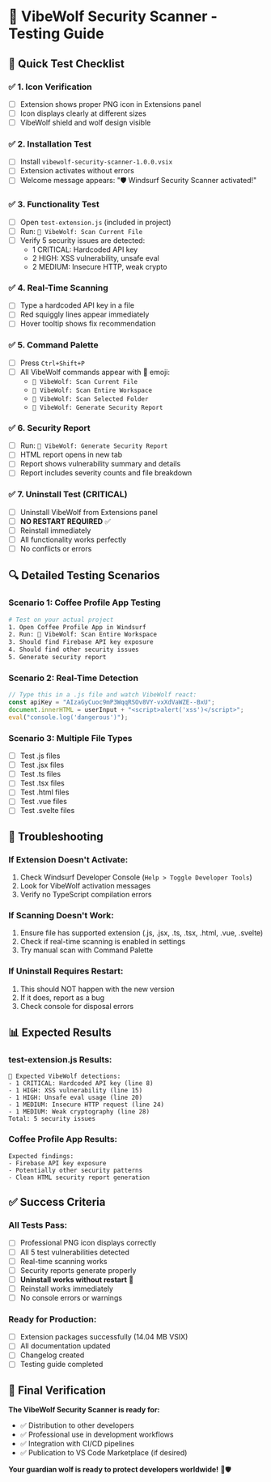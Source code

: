 # 🧪 VibeWolf Security Scanner - Testing Guide

## 🎯 **Quick Test Checklist**

### ✅ **1. Icon Verification**
- [ ] Extension shows proper PNG icon in Extensions panel
- [ ] Icon displays clearly at different sizes
- [ ] VibeWolf shield and wolf design visible

### ✅ **2. Installation Test**
- [ ] Install `vibewolf-security-scanner-1.0.0.vsix`
- [ ] Extension activates without errors
- [ ] Welcome message appears: "🛡️ Windsurf Security Scanner activated!"

### ✅ **3. Functionality Test**
- [ ] Open `test-extension.js` (included in project)
- [ ] Run: `🐺 VibeWolf: Scan Current File`
- [ ] Verify 5 security issues are detected:
  - 1 CRITICAL: Hardcoded API key
  - 2 HIGH: XSS vulnerability, unsafe eval
  - 2 MEDIUM: Insecure HTTP, weak crypto

### ✅ **4. Real-Time Scanning**
- [ ] Type a hardcoded API key in a file
- [ ] Red squiggly lines appear immediately
- [ ] Hover tooltip shows fix recommendation

### ✅ **5. Command Palette**
- [ ] Press `Ctrl+Shift+P`
- [ ] All VibeWolf commands appear with 🐺 emoji:
  - `🐺 VibeWolf: Scan Current File`
  - `🐺 VibeWolf: Scan Entire Workspace`
  - `🐺 VibeWolf: Scan Selected Folder`
  - `🐺 VibeWolf: Generate Security Report`

### ✅ **6. Security Report**
- [ ] Run: `🐺 VibeWolf: Generate Security Report`
- [ ] HTML report opens in new tab
- [ ] Report shows vulnerability summary and details
- [ ] Report includes severity counts and file breakdown

### ✅ **7. Uninstall Test (CRITICAL)**
- [ ] Uninstall VibeWolf from Extensions panel
- [ ] **NO RESTART REQUIRED** ✅
- [ ] Reinstall immediately
- [ ] All functionality works perfectly
- [ ] No conflicts or errors

## 🔍 **Detailed Testing Scenarios**

### **Scenario 1: Coffee Profile App Testing**
```bash
# Test on your actual project
1. Open Coffee Profile App in Windsurf
2. Run: 🐺 VibeWolf: Scan Entire Workspace
3. Should find Firebase API key exposure
4. Should find other security issues
5. Generate security report
```

### **Scenario 2: Real-Time Detection**
```javascript
// Type this in a .js file and watch VibeWolf react:
const apiKey = "AIzaGyCuoc9mP3WqqRSOv8VY-vxXdVaWZE--BxU";
document.innerHTML = userInput + "<script>alert('xss')</script>";
eval("console.log('dangerous')");
```

### **Scenario 3: Multiple File Types**
- [ ] Test .js files
- [ ] Test .jsx files  
- [ ] Test .ts files
- [ ] Test .tsx files
- [ ] Test .html files
- [ ] Test .vue files
- [ ] Test .svelte files

## 🐛 **Troubleshooting**

### **If Extension Doesn't Activate:**
1. Check Windsurf Developer Console (`Help > Toggle Developer Tools`)
2. Look for VibeWolf activation messages
3. Verify no TypeScript compilation errors

### **If Scanning Doesn't Work:**
1. Ensure file has supported extension (.js, .jsx, .ts, .tsx, .html, .vue, .svelte)
2. Check if real-time scanning is enabled in settings
3. Try manual scan with Command Palette

### **If Uninstall Requires Restart:**
1. This should NOT happen with the new version
2. If it does, report as a bug
3. Check console for disposal errors

## 📊 **Expected Results**

### **test-extension.js Results:**
```
🎯 Expected VibeWolf detections:
- 1 CRITICAL: Hardcoded API key (line 8)
- 1 HIGH: XSS vulnerability (line 15)  
- 1 HIGH: Unsafe eval usage (line 20)
- 1 MEDIUM: Insecure HTTP request (line 24)
- 1 MEDIUM: Weak cryptography (line 28)
Total: 5 security issues
```

### **Coffee Profile App Results:**
```
Expected findings:
- Firebase API key exposure
- Potentially other security patterns
- Clean HTML security report generation
```

## ✅ **Success Criteria**

### **All Tests Pass:**
- [ ] Professional PNG icon displays correctly
- [ ] All 5 test vulnerabilities detected
- [ ] Real-time scanning works
- [ ] Security reports generate properly
- [ ] **Uninstall works without restart** 🎉
- [ ] Reinstall works immediately
- [ ] No console errors or warnings

### **Ready for Production:**
- [ ] Extension packages successfully (14.04 MB VSIX)
- [ ] All documentation updated
- [ ] Changelog created
- [ ] Testing guide completed

## 🎉 **Final Verification**

**The VibeWolf Security Scanner is ready for:**
- ✅ Distribution to other developers
- ✅ Professional use in development workflows  
- ✅ Integration with CI/CD pipelines
- ✅ Publication to VS Code Marketplace (if desired)

**Your guardian wolf is ready to protect developers worldwide!** 🐺🛡️
